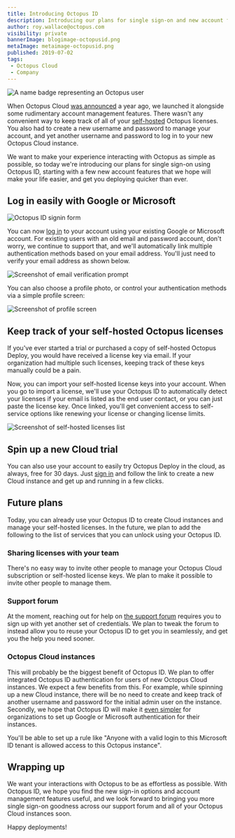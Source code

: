 ```yaml
---
title: Introducing Octopus ID
description: Introducing our plans for single sign-on and new account features, using Octopus ID.
author: roy.wallace@octopus.com
visibility: private
bannerImage: blogimage-octopusid.png
metaImage: metaimage-octopusid.png
published: 2019-07-02
tags:
 - Octopus Cloud
 - Company
---
```


![A name badge representing an Octopus user](blogimage-octopusid.png)

When Octopus Cloud [was announced](https://octopus.com/blog/announcing-octopus-cloud) a year ago, we launched it alongside some rudimentary account management features. There wasn't any convenient way to keep track of all of your [self-hosted](https://octopus.com/pricing/self-hosted) Octopus licenses. You also had to create a new username and password to manage your account, and yet another username and password to log in to your new Octopus Cloud instance. 

We want to make your experience interacting with Octopus as simple as possible, so today we're introducing our plans for single sign-on using Octopus ID, starting with a few new account features that we hope will make your life easier, and get you deploying quicker than ever.

## Log in easily with Google or Microsoft

![Octopus ID signin form](signin-resized.png)

You can now [log in](https://account.octopus.com/) to your account using your existing Google or Microsoft account. For existing users with an old email and password account, don't worry, we continue to support that, and we'll automatically link multiple authentication methods based on your email address. You'll just need to verify your email address as shown below.

![Screenshot of email verification prompt](verify-email-resized.png)

You can also choose a profile photo, or control your authentication methods via a simple profile screen:

![Screenshot of profile screen](profile-resized.png)

## Keep track of your self-hosted Octopus licenses

If you've ever started a trial or purchased a copy of self-hosted Octopus Deploy, you would have received a license key via email. If your organization had multiple such licenses, keeping track of these keys manually could be a pain.

Now, you can import your self-hosted license keys into your account. When you go to import a license, we'll use your Octopus ID to automatically detect your licenses if your email is listed as the end user contact, or you can just paste the license key. Once linked, you'll get convenient access to self-service options like renewing your license or changing license limits. 

![Screenshot of self-hosted licenses list](self-hosted-cloud-resized.png)

## Spin up a new Cloud trial

You can also use your account to easily try Octopus Deploy in the cloud, as always, free for 30 days. Just [sign in](http://account.octopus.com) and follow the link to create a new Cloud instance and get up and running in a few clicks.

## Future plans

Today, you can already use your Octopus ID to create Cloud instances and manage your self-hosted licenses. In the future, we plan to add the following to the list of services that you can unlock using your Octopus ID.

### Sharing licenses with your team
There's no easy way to invite other people to manage your Octopus Cloud subscription or self-hosted license keys. We plan to make it possible to invite other people to manage them. 

### Support forum

At the moment, reaching out for help on [the support forum](https://help.octopus.com/) requires you to sign up with yet another set of credentials. We plan to tweak the forum to instead allow you to reuse your Octopus ID to get you in seamlessly, and get you the help you need sooner.

### Octopus Cloud instances

This will probably be the biggest benefit of Octopus ID. We plan to offer integrated Octopus ID authentication for users of new Octopus Cloud instances. We expect a few benefits from this. For example, while spinning up a new Cloud instance, there will be no need to create and keep track of another username and password for the initial admin user on the instance. Secondly, we hope that Octopus ID will make it [even simpler](https://octopus.com/docs/administration/authentication) for organizations to set up Google or Microsoft authentication for their instances. 

You'll be able to set up a rule like "Anyone with a valid login to this Microsoft ID tenant is allowed access to this Octopus instance".

## Wrapping up

We want your interactions with Octopus to be as effortless as possible. With Octopus ID, we hope you find the new sign-in options and account management features useful, and we look forward to bringing you more single sign-on goodness across our support forum and all of your Octopus Cloud instances soon.

Happy deployments!
